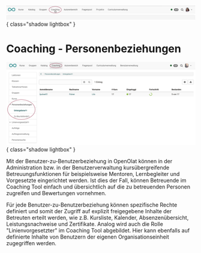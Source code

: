 ![bereiche_coaching_v1_de.png](assets/bereiche_coaching_v1_de.png){ class="shadow lightbox" }

# Coaching - Personenbeziehungen

![coaching_personenbeziehungen_v1_de.png](assets/coaching_personenbeziehungen_v1_de.png){ class="shadow lightbox" }

Mit der Benutzer-zu-Benutzerbeziehung in OpenOlat können in der Administration bzw. in der Benutzerverwaltung kursübergreifende Betreuungsfunktionen für beispielsweise Mentoren, Lernbegleiter und Vorgesetzte eingerichtet werden. Ist dies der Fall, können Betreuende im Coaching Tool einfach und übersichtlich auf die zu betreuenden Personen zugreifen und Bewertungen vornehmen.

Für jede Benutzer-zu-Benutzerbeziehung können spezifische Rechte definiert und somit der Zugriff auf explizit freigegebene Inhalte der Betreuten erteilt werden, wie z.B. Kursliste, Kalender, Absenzenübersicht, Leistungsnachweise und Zertifikate. Analog wird auch die Rolle "Linienvorgesetzter" im Coaching Tool abgebildet. Hier kann ebenfalls auf definierte Inhalte von Benutzern der eigenen Organisationseinheit zugegriffen werden.

